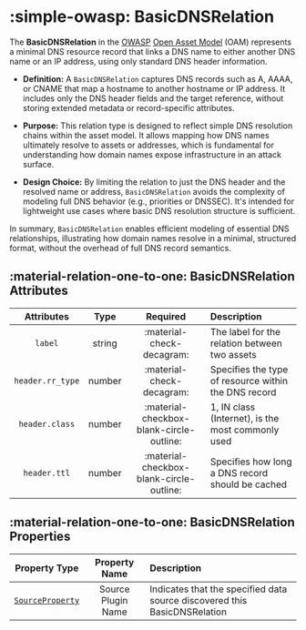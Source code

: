 # :simple-owasp: BasicDNSRelation

The **BasicDNSRelation** in the [OWASP](https://owasp.org) [Open Asset Model](https://github.com/owasp-amass/open-asset-model) (OAM) represents a minimal DNS resource record that links a DNS name to either another DNS name or an IP address, using only standard DNS header information.

- **Definition:** A `BasicDNSRelation` captures DNS records such as A, AAAA, or CNAME that map a hostname to another hostname or IP address. It includes only the DNS header fields and the target reference, without storing extended metadata or record-specific attributes.

- **Purpose:** This relation type is designed to reflect simple DNS resolution chains within the asset model. It allows mapping how DNS names ultimately resolve to assets or addresses, which is fundamental for understanding how domain names expose infrastructure in an attack surface.

- **Design Choice:** By limiting the relation to just the DNS header and the resolved name or address, `BasicDNSRelation` avoids the complexity of modeling full DNS behavior (e.g., priorities or DNSSEC). It's intended for lightweight use cases where basic DNS resolution structure is sufficient.

In summary, `BasicDNSRelation` enables efficient modeling of essential DNS relationships, illustrating how domain names resolve in a minimal, structured format, without the overhead of full DNS record semantics.

## :material-relation-one-to-one: BasicDNSRelation Attributes

| Attributes       | Type      | Required   | Description  |
| :--------------: | :-------: | :--------: | :----------- |
| `label` | string | :material-check-decagram: | The label for the relation between two assets |
| `header.rr_type` | number | :material-check-decagram: | Specifies the type of resource within the DNS record |
| `header.class` | number | :material-checkbox-blank-circle-outline: | 1, IN class (Internet), is the most commonly used |
| `header.ttl` | number | :material-checkbox-blank-circle-outline: | Specifies how long a DNS record should be cached |

## :material-relation-one-to-one: BasicDNSRelation Properties

| Property Type       | Property Name       | Description   |
| :-----------------: | :-----------------: | :------------ |
| [`SourceProperty`](../properties/source_property.md) | Source Plugin Name | Indicates that the specified data source discovered this BasicDNSRelation |

